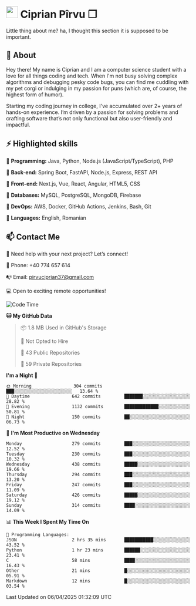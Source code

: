 # <img height="32px" src="https://user-images.githubusercontent.com/74038190/216122041-518ac897-8d92-4c6b-9b3f-ca01dcaf38ee.png"> Ciprian Pîrvu ❐ </h1>

Little thing about me? ha, I thought this section it is supposed to be important.

## 🧐 About

Hey there! My name is Ciprian and I am a computer science student with a love for all things coding and tech. When I'm not busy solving complex algorithms and debugging pesky code bugs, you can find me cuddling with my pet corgi or indulging in my passion for puns (which are, of course, the highest form of humor).

Starting my coding journey in college, I've accumulated over 2+ years of hands-on experience. I’m driven by a passion for solving problems and crafting software that’s not only functional but also user-friendly and impactful.


## ⚡ Highlighted skills

🎯 **Programming:** Java, Python, Node.js (JavaScript/TypeScript), PHP

🎯 **Back-end:** Spring Boot, FastAPI, Node.js, Express, REST API

🎯 **Front-end:** Next.js, Vue, React, Angular, HTML5, CSS

🎯 **Databases:** MySQL, PostgreSQL, MongoDB, Firebase

🎯 **DevOps:** AWS, Docker, GitHub Actions, Jenkins, Bash, Git

🎯 **Languages:** English, Romanian



## 📫 Contact Me

🤝 Need help with your next project? Let’s connect!

📱 Phone: +40 774 657 614

📭 Email: pirvuciprian37@gmail.com


💻 Open to exciting remote opportunities!

<!--START_SECTION:waka-->
![Code Time](http://img.shields.io/badge/Code%20Time-2%2C289%20hrs%2051%20mins-blue)

**🐱 My GitHub Data** 

> 📦 1.8 MB Used in GitHub's Storage 
 > 
> 🚫 Not Opted to Hire
 > 
> 📜 43 Public Repositories 
 > 
> 🔑 59 Private Repositories 
 > 
**I'm a Night 🦉** 

```text
🌞 Morning                304 commits         ███░░░░░░░░░░░░░░░░░░░░░░   13.64 % 
🌆 Daytime                642 commits         ███████░░░░░░░░░░░░░░░░░░   28.82 % 
🌃 Evening                1132 commits        █████████████░░░░░░░░░░░░   50.81 % 
🌙 Night                  150 commits         ██░░░░░░░░░░░░░░░░░░░░░░░   06.73 % 
```
📅 **I'm Most Productive on Wednesday** 

```text
Monday                   279 commits         ███░░░░░░░░░░░░░░░░░░░░░░   12.52 % 
Tuesday                  230 commits         ███░░░░░░░░░░░░░░░░░░░░░░   10.32 % 
Wednesday                438 commits         █████░░░░░░░░░░░░░░░░░░░░   19.66 % 
Thursday                 294 commits         ███░░░░░░░░░░░░░░░░░░░░░░   13.20 % 
Friday                   247 commits         ███░░░░░░░░░░░░░░░░░░░░░░   11.09 % 
Saturday                 426 commits         █████░░░░░░░░░░░░░░░░░░░░   19.12 % 
Sunday                   314 commits         ████░░░░░░░░░░░░░░░░░░░░░   14.09 % 
```


📊 **This Week I Spent My Time On** 

```text
💬 Programming Languages: 
JSON                     2 hrs 35 mins       ███████████░░░░░░░░░░░░░░   43.52 % 
Python                   1 hr 23 mins        ██████░░░░░░░░░░░░░░░░░░░   23.41 % 
C                        58 mins             ████░░░░░░░░░░░░░░░░░░░░░   16.43 % 
Other                    21 mins             █░░░░░░░░░░░░░░░░░░░░░░░░   05.91 % 
Markdown                 12 mins             █░░░░░░░░░░░░░░░░░░░░░░░░   03.54 % 
```


 Last Updated on 06/04/2025 01:32:09 UTC
<!--END_SECTION:waka-->
